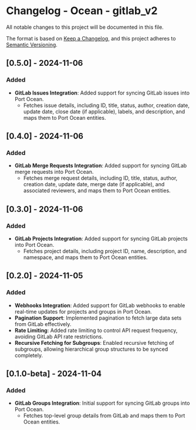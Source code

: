 # Changelog - Ocean - gitlab_v2

All notable changes to this project will be documented in this file.

The format is based on [Keep a Changelog](https://keepachangelog.com/en/1.0.0/),
and this project adheres to [Semantic Versioning](https://semver.org/spec/v2.0.0.html).

## [0.5.0] - 2024-11-06

### Added
- **GitLab Issues Integration**: Added support for syncing GitLab issues into Port Ocean.
  - Fetches issue details, including ID, title, status, author, creation date, update date, close date (if applicable), labels, and description, and maps them to Port Ocean entities.

## [0.4.0] - 2024-11-06

### Added
- **GitLab Merge Requests Integration**: Added support for syncing GitLab merge requests into Port Ocean.
  - Fetches merge request details, including ID, title, status, author, creation date, update date, merge date (if applicable), and associated reviewers, and maps them to Port Ocean entities.

## [0.3.0] - 2024-11-06

### Added
- **GitLab Projects Integration**: Added support for syncing GitLab projects into Port Ocean.
  - Fetches project details, including project ID, name, description, and namespace, and maps them to Port Ocean entities.

## [0.2.0] - 2024-11-05

### Added
- **Webhooks Integration**: Added support for GitLab webhooks to enable real-time updates for projects and groups in Port Ocean.
- **Pagination Support**: Implemented pagination to fetch large data sets from GitLab effectively.
- **Rate Limiting**: Added rate limiting to control API request frequency, avoiding GitLab API rate restrictions.
- **Recursive Fetching for Subgroups**: Enabled recursive fetching of subgroups, allowing hierarchical group structures to be synced completely.

## [0.1.0-beta] - 2024-11-04

### Added
- **GitLab Groups Integration**: Initial support for syncing GitLab groups into Port Ocean.
  - Fetches top-level group details from GitLab and maps them to Port Ocean entities.
